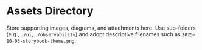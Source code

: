 # Assets Directory

Store supporting images, diagrams, and attachments here. Use sub-folders (e.g., `./ui`, `./observability`) and adopt descriptive filenames such as `2025-10-03-storybook-theme.png`.
